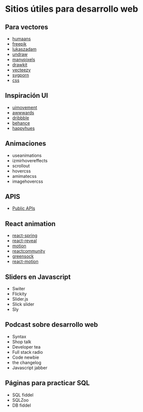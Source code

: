 # Sitios útiles para desarrollo web

## Para vectores

-   [humaans](http://humaans.com)
-   [freepik](http://freepik.com)
-   [lukaszadam](http://lukaszadam.com)
-   [undraw](http://undraw.co)
-   [manypixels](http://manypixels.com)
-   [drawkit](http://drawkit.io)
-   [vecteezy](http://vecteezy.com)
-   [svgporn](http://svgporn.com)
-   [css](http://css.gg)

## Inspiración UI

-   [uimovement](http://uimovement.com)
-   [awwwards](http://awwwards.com)
-   [dribbble](http://dribbble.com)
-   [behance](http://behance.net)
-   [happyhues](http://happyhues.com)

## Animaciones

-   useanimations
-   izmirhovereffects
-   scrollout
-   hovercss
-   amimatecss
-   imagehovercss

## APIS

-   [Public APIs](https://github.com/public-apis/public-apis)

## React animation

-   [react-spring](http://react-spring.io)
-   [react-reveal](http://react-reveal.com)
-   [motion](http://framer.com/motion)
-   [reactcommunity](http://reactcommunity.org/react-transition-group)
-   [greensock](http://greensock.com)
-   [react-motion](http://github.com/chenglou/react-motion)

## Sliders en Javascript

-   Switer
-   Flickity
-   Slider.js
-   Slick slider
-   Sly

## Podcast sobre desarrollo web

-   Syntax
-   Shop talk
-   Developer tea
-   Full stack radio
-   Code newbie
-   the changelog
-   Javascript jabber

## Páginas para practicar SQL

-   SQL fiddel
-   SQLZoo
-   DB fiddel
